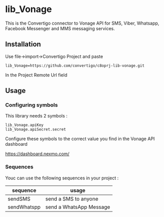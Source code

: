 # lib_Vonage
This is the Convertigo connector to Vonage API for SMS, Viber, Whatsapp, Facebook Messenger and MMS messaging services.

## Installation
Use file->import->Convertigo Project and paste

```
lib_Vonage=https://github.com/convertigo/c8oprj-lib-vonage.git
```
In the Project Remote Url field

## Usage
### Configuring symbols
This library needs 2 symbols :
```
lib_Vonage.apiKey
lib_Vonage.apiSecret.secret
```
Configure these symbols to the correct value you find in the Vonage API dashboard

https://dashboard.nexmo.com/

### Sequences

Youc can use the following sequences in your project :

sequence | usage
------------| -------
sendSMS     | send a SMS to anyone
sendWhatspp | send a WhatsApp Message



